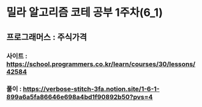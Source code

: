 # 밀라 알고리즘 코테 공부 1주차(6_1)

## 프로그래머스 : 주식가격

### 사이트 : https://school.programmers.co.kr/learn/courses/30/lessons/42584
### 풀이 : https://verbose-stitch-3fa.notion.site/1-6-1-899a6a5fa86646e698a4bd1f90892b50?pvs=4